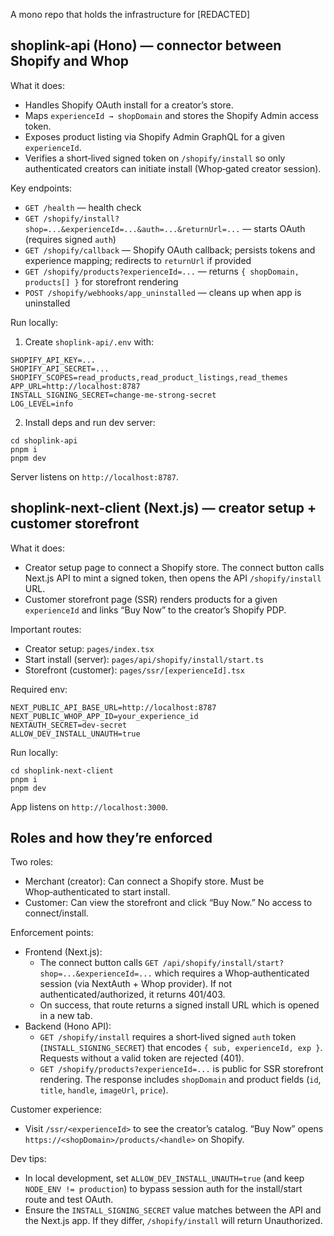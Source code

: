 A mono repo that holds the infrastructure for [REDACTED]

## shoplink-api (Hono) — connector between Shopify and Whop

What it does:
- Handles Shopify OAuth install for a creator’s store.
- Maps `experienceId → shopDomain` and stores the Shopify Admin access token.
- Exposes product listing via Shopify Admin GraphQL for a given `experienceId`.
- Verifies a short‑lived signed token on `/shopify/install` so only authenticated creators can initiate install (Whop‑gated creator session).

Key endpoints:
- `GET /health` — health check
- `GET /shopify/install?shop=...&experienceId=...&auth=...&returnUrl=...` — starts OAuth (requires signed `auth`)
- `GET /shopify/callback` — Shopify OAuth callback; persists tokens and experience mapping; redirects to `returnUrl` if provided
- `GET /shopify/products?experienceId=...` — returns `{ shopDomain, products[] }` for storefront rendering
- `POST /shopify/webhooks/app_uninstalled` — cleans up when app is uninstalled

Run locally:
1) Create `shoplink-api/.env` with:
```
SHOPIFY_API_KEY=...
SHOPIFY_API_SECRET=...
SHOPIFY_SCOPES=read_products,read_product_listings,read_themes
APP_URL=http://localhost:8787
INSTALL_SIGNING_SECRET=change-me-strong-secret
LOG_LEVEL=info
```
2) Install deps and run dev server:
```
cd shoplink-api
pnpm i
pnpm dev
```
Server listens on `http://localhost:8787`.


## shoplink-next-client (Next.js) — creator setup + customer storefront

What it does:
- Creator setup page to connect a Shopify store. The connect button calls Next.js API to mint a signed token, then opens the API `/shopify/install` URL.
- Customer storefront page (SSR) renders products for a given `experienceId` and links “Buy Now” to the creator’s Shopify PDP.

Important routes:
- Creator setup: `pages/index.tsx`
- Start install (server): `pages/api/shopify/install/start.ts`
- Storefront (customer): `pages/ssr/[experienceId].tsx`

Required env:
```
NEXT_PUBLIC_API_BASE_URL=http://localhost:8787
NEXT_PUBLIC_WHOP_APP_ID=your_experience_id
NEXTAUTH_SECRET=dev-secret
ALLOW_DEV_INSTALL_UNAUTH=true
```

Run locally:
```
cd shoplink-next-client
pnpm i
pnpm dev
```
App listens on `http://localhost:3000`.


## Roles and how they’re enforced

Two roles:
- Merchant (creator): Can connect a Shopify store. Must be Whop‑authenticated to start install.
- Customer: Can view the storefront and click “Buy Now.” No access to connect/install.

Enforcement points:
- Frontend (Next.js):
  - The connect button calls `GET /api/shopify/install/start?shop=...&experienceId=...` which requires a Whop‑authenticated session (via NextAuth + Whop provider). If not authenticated/authorized, it returns 401/403.
  - On success, that route returns a signed install URL which is opened in a new tab.
- Backend (Hono API):
  - `GET /shopify/install` requires a short‑lived signed `auth` token (`INSTALL_SIGNING_SECRET`) that encodes `{ sub, experienceId, exp }`. Requests without a valid token are rejected (401).
  - `GET /shopify/products?experienceId=...` is public for SSR storefront rendering. The response includes `shopDomain` and product fields (`id`, `title`, `handle`, `imageUrl`, `price`).

Customer experience:
- Visit `/ssr/<experienceId>` to see the creator’s catalog. “Buy Now” opens `https://<shopDomain>/products/<handle>` on Shopify.

Dev tips:
- In local development, set `ALLOW_DEV_INSTALL_UNAUTH=true` (and keep `NODE_ENV != production`) to bypass session auth for the install/start route and test OAuth.
- Ensure the `INSTALL_SIGNING_SECRET` value matches between the API and the Next.js app. If they differ, `/shopify/install` will return Unauthorized.

